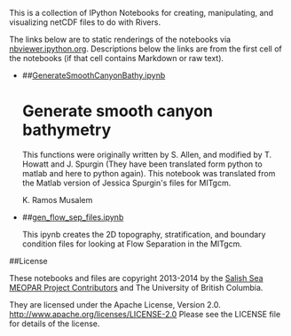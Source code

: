 This is a collection of IPython Notebooks for creating,
manipulating, and visualizing netCDF files to do with Rivers.

The links below are to static renderings of the notebooks via
[nbviewer.ipython.org](http://nbviewer.ipython.org/).
Descriptions below the links are from the first cell of the notebooks
(if that cell contains Markdown or raw text).

* ##[GenerateSmoothCanyonBathy.ipynb](http://nbviewer.ipython.org/urls/bitbucket.org/salishsea/tools/raw/tip/I_ForcingFiles/Rivers/GenerateSmoothCanyonBathy.ipynb)  
    
    Generate smooth canyon bathymetry  
    ==============================  
      
    This functions were originally written by S. Allen, and modified by T. Howatt and J. Spurgin (They have been translated form python to matlab and here to python again). This notebook was translated from the Matlab version of Jessica Spurgin's files for MITgcm.  
      
    K. Ramos Musalem  

* ##[gen_flow_sep_files.ipynb](http://nbviewer.ipython.org/urls/bitbucket.org/salishsea/tools/raw/tip/I_ForcingFiles/Rivers/gen_flow_sep_files.ipynb)  
    
    This ipynb creates the 2D topography, stratification, and boundary condition files for looking at Flow Separation in the MITgcm.  


##License

These notebooks and files are copyright 2013-2014
by the [Salish Sea MEOPAR Project Contributors](https://bitbucket.org/salishsea/docs/src/tip/CONTRIBUTORS.rst)
and The University of British Columbia.

They are licensed under the Apache License, Version 2.0.
http://www.apache.org/licenses/LICENSE-2.0
Please see the LICENSE file for details of the license.
